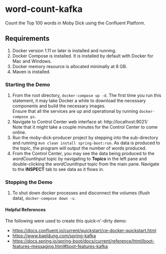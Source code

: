 # word-count-kafka
Count the Top 100 words in Moby Dick using the Confluent Platform.

## Requirements
1. Docker version 1.11 or later is installed and running.
2. Docker Compose is installed. It is installed by default with Docker for Mac and Windows.
3. Docker memory resource is allocated minimally at 8 GB.
4. Maven is installed.

### Starting the Demo
1. From the root directory, `docker-compose up -d`. The first time you run this statement, it may take Docker a while to download the necessary components and build the necessary images.  
   Ensure that all the services are up and operational by running `docker-compose ps`.
2. Navigate to Control Center web interface at: http://localhost:9021/  
   Note that it might take a couple minutes for the Control Center to come online. 
3. Run the moby-dick-producer project by stepping into the sub-directory and running `mvn clean install spring-boot:run`. As data is produced to the topic, the program will output the number of words produced.
4. From the Control Center, you may see the data being produced to the *wordCountInput* topic by navigating to **Topics** in the left pane and double-clicking the *wordCountInput* topic from the main pane. Navigate to the **INSPECT** tab to see data as it flows in.
   
### Stopping the Demo
1. To shut down docker processes and disconnect the volumes (flush data), `docker-compose down -v`.
   
#### Helpful References
The following were used to create this quick-n'-dirty demo:
* https://docs.confluent.io/current/quickstart/ce-docker-quickstart.html
* https://www.baeldung.com/spring-kafka
* https://docs.spring.io/spring-boot/docs/current/reference/html/boot-features-messaging.html#boot-features-kafka